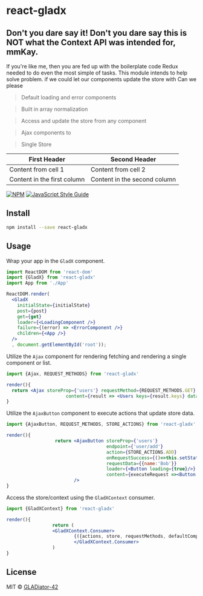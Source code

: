 # react-gladx

Don't you dare say it! Don't you dare say this is NOT what the Context API was intended for, mmKay.
-----

If you're like me, then you are fed up with the boilerplate code Redux needed to do even the most simple of tasks. This module
 intends to help solve problem. 
if we could let our components update the store with 
 Can we please    

> Default loading and error components

> Built in array normalization 

> Access and update the store from any component 

> Ajax components to  

> Single Store  


First Header | Second Header
------------ | -------------
Content from cell 1 | Content from cell 2
Content in the first column | Content in the second column

[![NPM](https://img.shields.io/npm/v/react-gladx.svg)](https://www.npmjs.com/package/react-gladx) [![JavaScript Style Guide](https://img.shields.io/badge/code_style-standard-brightgreen.svg)](https://standardjs.com)

## Install

```bash
npm install --save react-gladx
```

## Usage

Wrap your app in the `GladX` component.
```jsx
import ReactDOM from 'react-dom'
import {GladX} from 'react-gladx'
import App from './App'

ReactDOM.render(
  <GladX
    initialState={initialState}
    post={post}
    get={get}
    loader={<LoadingComponent />}
    failure={(error) => <ErrorComponent />}
    children={<App />}
  />
  , document.getElementById('root'));
```


Utilize the `Ajax` component for rendering fetching and rendering a single component or list.

```jsx
import {Ajax, REQUEST_METHODS} from 'react-gladx'

render(){
  return <Ajax storeProp={'users'} requestMethod={REQUEST_METHODS.GET}
                      content={result => <Users keys={result.keys} data={result.data}/> }/>
}
```

Utilize the `AjaxButton` component to execute actions that update store data. 

```jsx
import {AjaxButton, REQUEST_METHODS, STORE_ACTIONS} from 'react-gladx'

render(){
                  return <AjaxButton storeProp={'users'}
                                     endpoint={'user/add'}
                                     action={STORE_ACTIONS.ADD}
                                     onRequestSuccess={()=>this.setState({hide})}
                                     requestData={{name:'Bob'}}
                                     loader={<Button loading={true}/>}
                                     content={executeRequest =><Button loading={false} onClick={executeRequest} />}
                         />
}
```


Access the store/context using the `GladXContext` consumer. 

```jsx
import {GladXContext} from 'react-gladx'

render(){
                 return (
                 <GladXContext.Consumer>
                         {({actions, store, requestMethods, defaultComponents}) => <Component/>}
                         </GladXContext.Consumer>
                 )
}
```


## License

MIT © [GLADiator-42](https://github.com/GLADiator-42)
